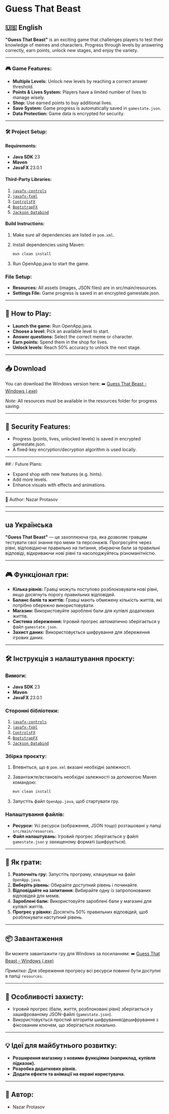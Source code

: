 # Guess That Beast

## 🇺🇸 English

**"Guess That Beast"** is an exciting game that challenges players to test their knowledge of memes and characters. Progress through levels by answering correctly, earn points, unlock new stages, and enjoy the variety.

---

### 🎮 Game Features:
- **Multiple Levels:** Unlock new levels by reaching a correct answer threshold.
- **Points & Lives System:** Players have a limited number of lives to manage wisely.
- **Shop:** Use earned points to buy additional lives.
- **Save System:** Game progress is automatically saved in `gamestate.json`.
- **Data Protection:** Game data is encrypted for security.

---

### 🛠️ Project Setup:

#### Requirements:
- **Java SDK** 23  
- **Maven**  
- **JavaFX** 23.0.1  

#### Third-Party Libraries:
1. [`javafx-controls`](https://mvnrepository.com/artifact/org.openjfx/javafx-controls)
2. [`javafx-fxml`](https://mvnrepository.com/artifact/org.openjfx/javafx-fxml)
3. [`ControlsFX`](https://mvnrepository.com/artifact/org.controlsfx/controlsfx)
4. [`BootstrapFX`](https://mvnrepository.com/artifact/org.kordamp.bootstrapfx/bootstrapfx-core)
5. [`Jackson Databind`](https://mvnrepository.com/artifact/com.fasterxml.jackson.core/jackson-databind)

#### Build Instructions:
1. Make sure all dependencies are listed in `pom.xml`.
2. Install dependencies using Maven:

   ```bash
   mvn clean install
   ```
3. Run OpenApp.java to start the game.

### File Setup:
- **Resources:** All assets (images, JSON files) are in src/main/resources.
- **Settings File:** Game progress is saved in an encrypted gamestate.json.

---

## 🚀 How to Play:
  - **Launch the game:** Run OpenApp.java.
  - **Choose a level:** Pick an available level to start.
  - **Answer questions:** Select the correct meme or character.
  - **Earn points:** Spend them in the shop for lives.
  - **Unlock levels:** Reach 50% accuracy to unlock the next stage.

---

## 📥 Download
You can download the Windows version here:
➡️ [Guess That Beast - Windows (.exe)](https://github.com/nazareech/Guess_That_Beast/releases/latest)

*Note:* All resources must be available in the resources folder for progress saving.

---

## 🔐 Security Features:
  - Progress (points, lives, unlocked levels) is saved in encrypted gamestate.json.
  - A fixed-key encryption/decryption algorithm is used locally.

---

##💡 Future Plans:
  - Expand shop with new features (e.g. hints).
  - Add more levels.
  - Enhance visuals with effects and animations.

---

👥 Author:
Nazar Protasov

---
---

## ua Українська

**"Guess That Beast"** — це захоплююча гра, яка дозволяє гравцям тестувати свої знання про меми та персонажів. Прогресуйте через рівні, відповідаючи правильно на питання, збираючи бали за правильні відповіді, відкриваючи нові рівні та насолоджуйтесь різноманітністю.

---

## 🎮 Функціонал гри:
- **Кілька рівнів:** Гравці можуть поступово розблоковувати нові рівні, якщо досягнуть порогу правильних відповідей.
- **Баланс балів та життів:** Гравці мають обмежену кількість життів, які потрібно обережно використовувати.
- **Магазин:** Використовуйте зароблені бали для купівлі додаткових життів.
- **Система збереження:** Ігровий прогрес автоматично зберігається у файл `gamestate.json`.
- **Захист даних:** Використовується шифрування для збереження ігрових даних.

---

## 🛠️ Інструкція з налаштування проєкту:

### Вимоги:
- **Java SDK** 23
- **Maven**
- **JavaFX** 23.0.1

### Сторонні бібліотеки:
1. [`javafx-controls`](https://mvnrepository.com/artifact/org.openjfx/javafx-controls)
2. [`javafx-fxml`](https://mvnrepository.com/artifact/org.openjfx/javafx-fxml)
3. [`ControlsFX`](https://mvnrepository.com/artifact/org.controlsfx/controlsfx)
4. [`BootstrapFX`](https://mvnrepository.com/artifact/org.kordamp.bootstrapfx/bootstrapfx-core)
5. [`Jackson Databind`](https://mvnrepository.com/artifact/com.fasterxml.jackson.core/jackson-databind)

### Збірка проєкту:
1. Впевніться, що в `pom.xml` вказані необхідні залежності.
2. Завантажте/встановіть необхідні залежності за допомогою Maven командою:
   
   ```bash
   mvn clean install
   ```
4. Запустіть файл `OpenApp.java`, щоб стартувати гру.

### Налаштування файлів:
- **Ресурси:**
  Усі ресурси (зображення, JSON тощо) розташовані у папці `src/main/resources`.
- **Файл налаштувань:**
  Ігровий прогрес зберігається у файлі `gamestate.json` у захищеному форматі (шифрується).

---

## 🚀 Як грати:
1. **Розпочніть гру:**
   Запустіть програму, клацнувши на файл `OpenApp.java`.
2. **Виберіть рівень:**
   Обирайте доступний рівень і починайте.
3. **Відповідайте на запитання:**
   Вибирайте одну із запропонованих відповідей для мемів.
4. **Зароблені бали:**
   Використовуйте зароблені бали у магазині для купівлі життів.
5. **Прогрес у рівнях:**
   Досягніть 50% правильних відповідей, щоб розблокувати наступний рівень.

---

## 📦 Завантаження

Ви можете завантажити гру для Windows за посиланням:
➡️ [Guess That Beast - Windows (.exe)](https://github.com/nazareech/Guess_That_Beast/releases/latest)

*Примітка:* Для збереження прогресу всі ресурси повинні бути доступні в папці `resources`.

---

## 🔐 Особливості захисту:
- Ігровий прогрес (бали, життя, розблоковані рівні) зберігається у зашифрованому JSON-файлі (`gamestate.json`).
- Використовується простий алгоритм шифрування/дешифрування з фіксованим ключем, що зберігається локально.

---

## 💡 Ідеї для майбутнього розвитку:
- **Розширення магазину з новими функціями (наприклад, купівля підказок).**
- **Розробка додаткових рівнів.**
- **Додати ефекти та анімації на екрані користувача.**

---

## 👥 Автор:
- Nazar Protasov

